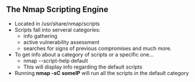 ## The Nmap Scripting Engine
* Located in /usr/share/nmap/scripts
* Scripts fall into serveral categories:
  * info gathering
  * active vulnerability assessment
  * searches for signs of previous compromises and much more.
* To get info about a category of scripts or a specific one...
  * nmap --script-help default
  * This will display info regarding the default scripts
* Running **nmap -sC someIP** will run all the scripts in the default category
